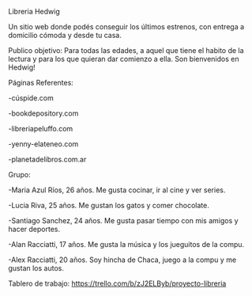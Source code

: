 Libreria Hedwig

Un sitio web donde podés conseguir los últimos estrenos, con entrega a domicilio cómoda y desde tu casa.

Publico objetivo: Para todas las edades, a aquel que tiene el habito de la lectura y para los que quieran dar comienzo a ella. Son bienvenidos en Hedwig!

Páginas Referentes: 

-cúspide.com

-bookdepository.com

-libreriapeluffo.com

-yenny-elateneo.com

-planetadelibros.com.ar

Grupo: 

-Maria Azul Ríos, 26 años. Me gusta cocinar, ir al cine y ver series.

-Lucia Riva, 25 años. Me gustan los gatos y comer chocolate.

-Santiago Sanchez, 24 años. Me gusta pasar tiempo con mis amigos y hacer deportes.

-Alan Racciatti, 17 años. Me gusta la música y los jueguitos de la compu.

-Alex Racciatti, 20 años. Soy hincha de Chaca, juego a la compu y me gustan los autos.

Tablero de trabajo:
https://trello.com/b/zJ2ELByb/proyecto-libreria
